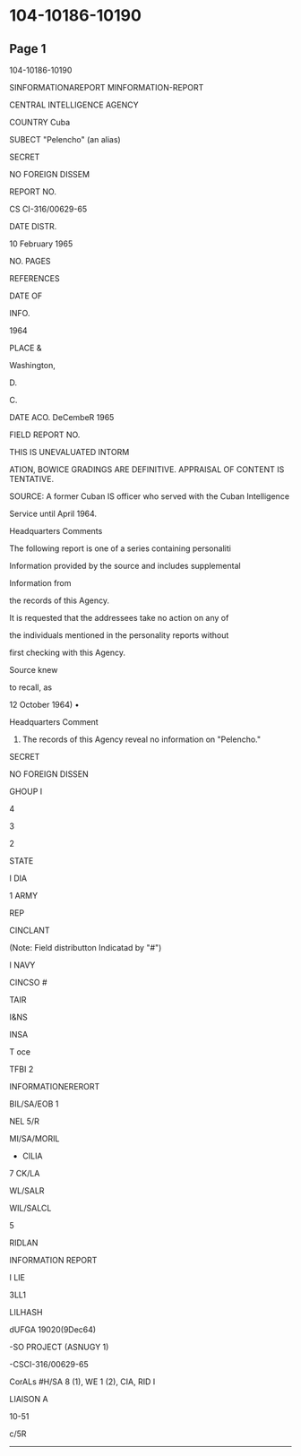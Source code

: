 # 104-10186-10190

## Page 1

104-10186-10190

SINFORMATIONAREPORT MINFORMATION-REPORT

CENTRAL INTELLIGENCE AGENCY

COUNTRY Cuba

SUBECT "Pelencho" (an alias)

SECRET

NO FOREIGN DISSEM

REPORT NO.

CS CI-316/00629-65

DATE DISTR.

10 February 1965

NO. PAGES

REFERENCES

DATE OF

INFO.

1964

PLACE &

Washington,

D.

C.

DATE ACO. DeCembeR 1965

FIELD REPORT NO.

THIS IS UNEVALUATED INTORM

ATION, BOWICE GRADINGS ARE DEFINITIVE. APPRAISAL OF CONTENT IS TENTATIVE.

SOURCE: A former Cuban IS officer who served with the Cuban Intelligence

Service until April 1964.

Headquarters Comments

The following report is one of a series containing personaliti

Information provided by the source and includes supplemental

Information from

the records of this Agency.

It is requested that the addressees take no action on any of

the individuals mentioned in the personality reports without

first checking with this Agency.

Source knew

to recall, as

12 October 1964) •

Headquarters Comment

1. The records of this Agency reveal no information on "Pelencho."

SECRET

NO FOREIGN DISSEN

GHOUP I

4

3

2

STATE

I DIA

1 ARMY

REP

CINCLANT

(Note: Field distributton Indicatad by "#")

I NAVY

CINCSO #

TAIR

I&NS

INSA

T oce

TFBI 2

INFORMATIONERERORT

BIL/SA/EOB 1

NEL 5/R

MI/SA/MORIL

- CILIA

7 CK/LA

WL/SALR

WIL/SALCL

5

RIDLAN

INFORMATION REPORT

I LIE

3LL1

LILHASH

dUFGA 19020(9Dec64)

-SO PROJECT (ASNUGY 1)

-CSCI-316/00629-65

CorALs #H/SA 8 (1), WE 1 (2), CIA, RID I

LIAISON A

10-51

c/5R

---

